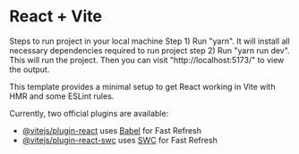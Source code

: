 # React + Vite

Steps to run project in your local machine
Step 1) Run "yarn". It will install all necessary dependencies required to run project
step 2) Run "yarn run dev". This will run the project. Then you can visit "http://localhost:5173/" to view the output.


This template provides a minimal setup to get React working in Vite with HMR and some ESLint rules.

Currently, two official plugins are available:

- [@vitejs/plugin-react](https://github.com/vitejs/vite-plugin-react/blob/main/packages/plugin-react/README.md) uses [Babel](https://babeljs.io/) for Fast Refresh
- [@vitejs/plugin-react-swc](https://github.com/vitejs/vite-plugin-react-swc) uses [SWC](https://swc.rs/) for Fast Refresh
